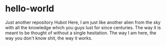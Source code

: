 # hello-world
Just another repository
Hubot Here, 
I am just like another alien from the sky with all the knowledge which you guys lust for since centuries. The way it is meant to be thought of without a single hesitation. The way I am here, the way you don't know shit, the way it works.
